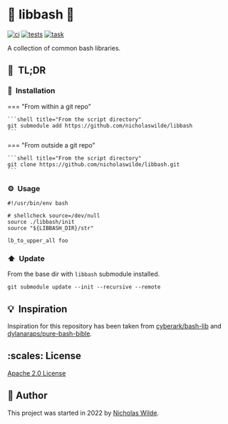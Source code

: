 <!-- markdownlint-disable-next-line no-trailing-punctuation -->
# :rocket: libbash :robot:

[![ci](https://img.shields.io/github/workflow/status/nicholaswilde/libbash/ci?label=ci&style=for-the-badge)](https://github.com/nicholaswilde/libbash/actions/workflows/ci.yaml)
[![tests](https://img.shields.io/github/workflow/status/nicholaswilde/libbash/ci?label=tests&style=for-the-badge)](https://github.com/nicholaswilde/libbash/actions/workflows/tests.yaml)
[![task](https://img.shields.io/badge/task-enabled-brightgreen?logo=task&logoColor=white&style=for-the-badge)](https://taskfile.dev/)

A collection of common bash libraries.

## :rocket:&nbsp; TL;DR

### :floppy_disk:&nbsp; Installation

=== "From within a git repo"

    ```shell title="From the script directory"
    git submodule add https://github.com/nicholaswilde/libbash
    ```

=== "From outside a git repo"

    ```shell title="From the script directory"
    git clone https://github.com/nicholaswilde/libbash.git
    ```


### :gear:&nbsp; Usage

```shell title="myscript.sh"
#!/usr/bin/env bash

# shellcheck source=/dev/null
source ./libbash/init
source "${LIBBASH_DIR}/str"

lb_to_upper_all foo
```

### :arrow_up:&nbsp; Update

From the base dir with `libbash` submodule installed.

```shell
git submodule update --init --recursive --remote
```

## :bulb:&nbsp; Inspiration

Inspiration for this repository has been taken from [cyberark/bash-lib][2] and [dylanaraps/pure-bash-bible][3].

## :scales:&nbsp;​License

​[Apache 2.0 License](../LICENSE)

## :pencil:&nbsp;​Author

​This project was started in 2022 by [Nicholas Wilde][1].

[1]: <https://github.com/nicholaswilde/>
[2]: <https://github.com/cyberark/bash-lib>
[3]: <https://github.com/dylanaraps/pure-bash-bible>
